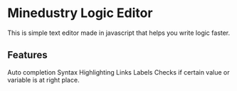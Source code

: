 # Minedustry Logic Editor
 This is simple text editor made in javascript that helps you write logic faster.

## Features

Auto completion
Syntax Highlighting
Links
Labels
Checks if certain value or variable is at right place.
